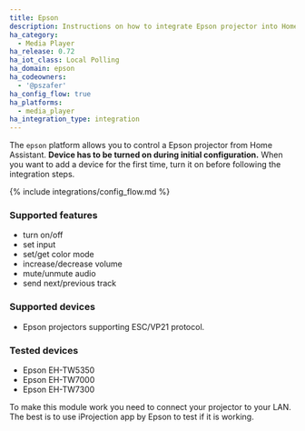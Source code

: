```yaml
---
title: Epson
description: Instructions on how to integrate Epson projector into Home Assistant.
ha_category:
  - Media Player
ha_release: 0.72
ha_iot_class: Local Polling
ha_domain: epson
ha_codeowners:
  - '@pszafer'
ha_config_flow: true
ha_platforms:
  - media_player
ha_integration_type: integration
---
```


The `epson` platform allows you to control a Epson projector from Home Assistant.
**Device has to be turned on during initial configuration.**
When you want to add a device for the first time, turn it on before following the integration steps.

{% include integrations/config_flow.md %}

### Supported features

- turn on/off
- set input
- set/get color mode
- increase/decrease volume
- mute/unmute audio
- send next/previous track

### Supported devices

- Epson projectors supporting ESC/VP21 protocol.

### Tested devices

- Epson EH-TW5350
- Epson EH-TW7000
- Epson EH-TW7300

To make this module work you need to connect your projector to your LAN.
The best is to use iProjection app by Epson to test if it is working.
